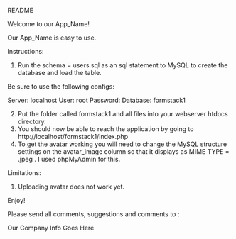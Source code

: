 README

Welcome to our App_Name!

Our App_Name is easy to use.

Instructions:

1. Run the schema = users.sql as an sql statement to MySQL 
to create the database and load the table. 

Be sure to use the following configs: 

Server: localhost 
User: root
Password: 
Database: formstack1 

2. Put the folder called formstack1 and all files into your webserver htdocs directory.
3. You should now be able to reach the application by going to http://localhost/formstack1/index.php
4. To get the avatar working you will need to change the MySQL structure settings 
on the avatar_image column so that it displays as MIME TYPE = .jpeg . I used phpMyAdmin for this.

Limitations:

1. Uploading avatar does not work yet.

Enjoy!

Please send all comments, suggestions and comments to :

Our Company Info Goes Here





